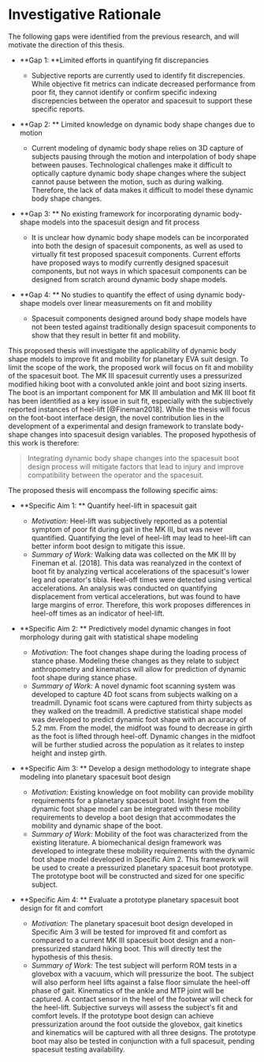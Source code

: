 # Investigative Rationale

The following gaps were identified from the previous research, and will motivate the direction of this thesis. 

- **Gap 1: **Limited efforts in quantifying fit discrepancies
  - Subjective reports are currently used to identify fit discrepencies. While objective fit metrics can indicate decreased performance from poor fit, they cannot identify or confirm specific indexing discrepencies between the operator and spacesuit to support these specific reports.

- **Gap 2: ** Limited knowledge on dynamic body shape changes due to motion
  - Current modeling of dynamic body shape relies on 3D capture of subjects pausing through the motion and interpolation of body shape between pauses. Technological challenges make it difficult to optically capture dynamic body shape changes where the subject cannot pause between the motion, such as during walking. Therefore, the lack of data makes it difficult to model these dynamic body shape changes. 

- **Gap 3: ** No existing framework for incorporating dynamic body-shape models into the spacesuit design and fit process
  - It is unclear how dynamic body shape models can be incorporated into both the design of spacesuit components, as well as used to virtually fit test proposed spacesuit components. Current efforts have proposed ways to modify currently designed spacesuit components, but not ways in which spacesuit components can be designed from scratch around dynamic body shape models. 

- **Gap 4: ** No studies to quantify the effect of using dynamic body-shape models over linear measurements on fit and mobility
  - Spacesuit components designed around body shape models have not been tested against traditionally design spacesuit components to show that they result in better fit and mobility. 

This proposed thesis will investigate the applicability of dynamic body shape models to improve fit and mobility for planetary EVA suit design. 
To limit the scope of the work, the proposed work will focus on fit and mobility of the spacesuit boot.
The MK III spacesuit currently uses a pressurized modified hiking boot with a convoluted ankle joint and boot sizing inserts.
The boot is an important component for MK III ambulation and MK III boot fit has been identified as a key issue in suit fit, especially with the subjectively reported instances of heel-lift [@Fineman2018].
While the thesis will focus on the foot-boot interface design, the novel contribution lies in the development of a experimental and design framework to translate body-shape changes into spacesuit design variables.
The proposed hypothesis of this work is therefore:

> Integrating dynamic body shape changes into the spacesuit boot design process will mitigate factors that lead to injury and improve compatibility between the operator and the spacesuit. 

The proposed thesis will encompass the following specific aims:

- **Specific Aim 1: ** Quantify heel-lift in spacesuit gait 
    - *Motivation:* Heel-lift was subjectively reported as a potential symptom of poor fit during gait in the MK III, but was never quantified. Quantifying the level of heel-lift may lead to heel-lift can better inform boot design to mitigate this issue. 
    - *Summary of Work:* Walking data was collected on the MK III by Fineman et al. [2018]. This data was reanalyzed in the context of boot fit by analyzing vertical accelerations of the spacesuit's lower leg and operator's tibia. Heel-off times were detected using vertical accelerations. An analysis was conducted on quantifying displacement from vertical accelerations, but was found to have large margins of error. Therefore, this work proposes differences in heel-off times as an indicator of heel-lift. 

- **Specific Aim 2: ** Predictively model dynamic changes in foot morphology during gait with statistical shape modeling
    - *Motivation:* The foot changes shape during the loading process of stance phase. Modeling these changes as they relate to subject anthropometry and kinematics will allow for prediction of dynamic foot shape during stance phase. 
    - *Summary of Work:* A novel dynamic foot scanning system was developed to capture 4D foot scans from subjects walking on a treadmill. Dynamic foot scans were captured from thirty subjects as they walked on the treadmill. A predictive statistical shape model was developed to predict dynamic foot shape with an accuracy of 5.2 mm. From the model, the midfoot was found to decrease in girth as the foot is lifted through heel-off. Dynamic changes in the midfoot will be further studied across the population as it relates to instep height and instep girth. 

- **Specific Aim 3: ** Develop a design methodology to integrate shape modeling into planetary spacesuit boot design
    - *Motivation:* Existing knowledge on foot mobility can provide mobility requirements for a planetary spacesuit boot. Insight from the dynamic foot shape model can be integrated with these mobility requirements to develop a boot design that accommodates the mobility and dynamic shape of the boot. 
    - *Summary of Work:* Mobility of the foot was characterized from the existing literature. A biomechanical design framework was developed to integrate these mobility requirements with the dynamic foot shape model developed in Specific Aim 2. This framework will be used to create a pressurized planetary spacesuit boot prototype. The prototype boot will be constructed and sized for one specific subject. 
- **Specific Aim 4: ** Evaluate a prototype planetary spacesuit boot design for fit and comfort
    - *Motivation:* The planetary spacesuit boot design developed in Specific Aim 3 will be tested for improved fit and comfort as compared to a current MK III spacesuit boot design and a non-pressurized standard hiking boot. This will directly test the hypothesis of this thesis. 
    - *Summary of Work:* The test subject will perform ROM tests in a glovebox with a vacuum, which will pressurize the boot. The subject will also perform heel lifts against a false floor simulate the heel-off phase of gait. Kinematics of the ankle and MTP joint will be captured. A contact sensor in the heel of the footwear will check for the heel-lift. Subjective surveys will assess the subject's fit and comfort levels. If the prototype boot design can achieve pressurization around the foot outside the glovebox, gait kinetics and kinematics will be captured with all three designs. The prototype boot may also be tested in conjunction with a full spacesuit, pending spacesuit testing availability. 

